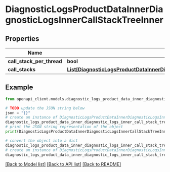 # DiagnosticLogsProductDataInnerDiagnosticLogsInnerCallStackTreeInner


## Properties

Name | Type | Description | Notes
------------ | ------------- | ------------- | -------------
**call_stack_per_thread** | **bool** |  | [optional] 
**call_stacks** | [**List[DiagnosticLogsProductDataInnerDiagnosticLogsInnerCallStackTreeInnerCallStacksInner]**](DiagnosticLogsProductDataInnerDiagnosticLogsInnerCallStackTreeInnerCallStacksInner.md) |  | [optional] 

## Example

```python
from openapi_client.models.diagnostic_logs_product_data_inner_diagnostic_logs_inner_call_stack_tree_inner import DiagnosticLogsProductDataInnerDiagnosticLogsInnerCallStackTreeInner

# TODO update the JSON string below
json = "{}"
# create an instance of DiagnosticLogsProductDataInnerDiagnosticLogsInnerCallStackTreeInner from a JSON string
diagnostic_logs_product_data_inner_diagnostic_logs_inner_call_stack_tree_inner_instance = DiagnosticLogsProductDataInnerDiagnosticLogsInnerCallStackTreeInner.from_json(json)
# print the JSON string representation of the object
print(DiagnosticLogsProductDataInnerDiagnosticLogsInnerCallStackTreeInner.to_json())

# convert the object into a dict
diagnostic_logs_product_data_inner_diagnostic_logs_inner_call_stack_tree_inner_dict = diagnostic_logs_product_data_inner_diagnostic_logs_inner_call_stack_tree_inner_instance.to_dict()
# create an instance of DiagnosticLogsProductDataInnerDiagnosticLogsInnerCallStackTreeInner from a dict
diagnostic_logs_product_data_inner_diagnostic_logs_inner_call_stack_tree_inner_from_dict = DiagnosticLogsProductDataInnerDiagnosticLogsInnerCallStackTreeInner.from_dict(diagnostic_logs_product_data_inner_diagnostic_logs_inner_call_stack_tree_inner_dict)
```
[[Back to Model list]](../README.md#documentation-for-models) [[Back to API list]](../README.md#documentation-for-api-endpoints) [[Back to README]](../README.md)


